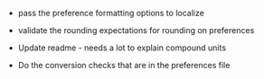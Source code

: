* pass the preference formatting options to localize

* validate the rounding expectations for rounding on preferences

* Update readme - needs a lot to explain compound units

* Do the conversion checks that are in the preferences file

